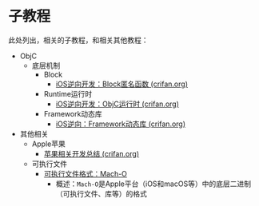 # 子教程

此处列出，相关的子教程，和相关其他教程：

* ObjC
  * 底层机制
    * Block
      * [iOS逆向开发：Block匿名函数 (crifan.org)](https://book.crifan.org/books/ios_re_objc_block/website/)
    * Runtime运行时
      * [iOS逆向开发：ObjC运行时 (crifan.org)](https://book.crifan.org/books/ios_re_objc_runtime/website/)
    * Framework动态库
      * [iOS逆向：Framework动态库 (crifan.org)](https://book.crifan.org/books/ios_re_framework_dylib/website/)
* 其他相关
  * Apple苹果
    * [苹果相关开发总结 (crifan.org)](https://book.crifan.org/books/apple_develop_summary/website/)
  * 可执行文件
    * [可执行文件格式：Mach-O](https://book.crifan.org/books/exec_file_format_macho/website/)
      * 概述：`Mach-O`是Apple平台（iOS和macOS等）中的底层二进制（可执行文件、库等）的格式
  